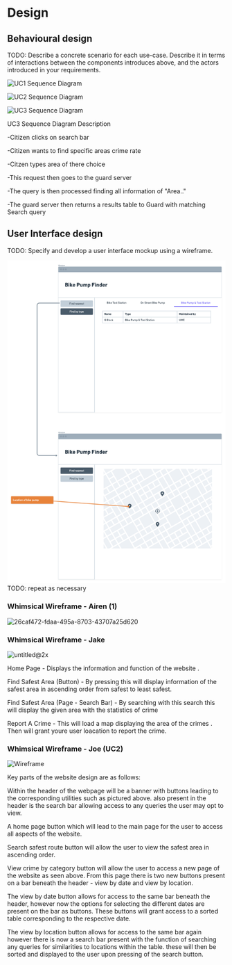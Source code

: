 # Design

## Behavioural design
TODO: Describe a concrete scenario for each use-case. 
Describe it in terms of interactions between the components introduces above, and the actors introduced in your requirements.

![UC1 Sequence Diagram](https://user-images.githubusercontent.com/93520494/166558015-6288e680-2808-4ca5-9f46-cf0bf7584680.jpg)

![UC2 Sequence Diagram](https://user-images.githubusercontent.com/94834832/166523968-1c50da5d-5eff-4ad1-af98-90a7fe166a09.JPG)

![UC3 Sequence Diagram](https://user-images.githubusercontent.com/93520494/166569392-19ef49a7-3fcc-4f1f-a9e4-262882a27276.jpg)

UC3 Sequence Diagram Description

-Citizen clicks on search bar

-Citizen wants to find specific areas crime rate

-Citzen types area of there choice 

-This request then goes to the guard server

-The query is then processed finding all information of "Area.."

-The guard server then returns a results table to Guard with matching Search query


## User Interface design
TODO: Specify and develop a user interface mockup using a wireframe.

![Insert your wireframe screenshots for each use-case here](images/wireframe.png)
TODO: repeat as necessary

### Whimsical Wireframe - Airen (1)

![26caf472-fdaa-495a-8703-43707a25d620](https://user-images.githubusercontent.com/86235504/148756418-0f5065d2-cde8-415f-8d78-bdbc593b3915.png)

### Whimsical Wireframe - Jake  

![untitled@2x](https://user-images.githubusercontent.com/93520494/164234872-77721d8c-35c7-4a2f-bb10-4e11cd8fddcc.png)

Home Page - Displays the information and function of the website . 

Find Safest Area (Button) - By pressing this will display information of the safest area in ascending order from safest to least safest. 

Find Safest Area (Page - Search Bar) - By searching with this search this will display the given area with the statistics of crime 

Report A Crime - This will load a map displaying the area of the crimes . Then will grant youre user loacation to report the crime.

### Whimsical Wireframe - Joe (UC2)

![Wireframe](https://user-images.githubusercontent.com/94834832/166563372-dcd14791-208a-49ce-96a2-ab7902ba8931.png)

Key parts of the website design are as follows:

Within the header of the webpage will be a banner with buttons leading to the corresponding utilities such as pictured above. also present in the header is the search bar allowing access to any queries the user may opt to view.

A home page button which will lead to the main page for the user to access all aspects of the website.

Search safest route button will allow the user to view the safest area in ascending order.

View crime by category button will allow the user to access a new page of the website as seen above. From this page there is two new buttons present on a bar beneath the header - view by date and view by location.

The view by date button allows for access to the same bar beneath the header, however now the options for selecting the different dates are present on the bar as buttons. These buttons will grant access to a sorted table corresponding to the respective date.

The view by location button allows for access to the same bar again however there is now a search bar present with the function of searching any queries for similarities to locations within the table. these will then be sorted and displayed to the user upon pressing of the search button.


